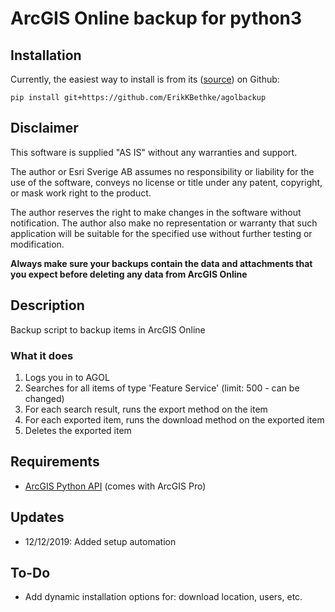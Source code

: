 # ArcGIS Online backup for python3

## Installation
Currently, the easiest way to install is from its ([source](https://github.com/ErikKBethke/tableau-workbook-xml)) on Github:

`pip install git+https://github.com/ErikKBethke/agolbackup`

## Disclaimer
This software is supplied "AS IS" without any warranties and support.

The author or Esri Sverige AB assumes no responsibility or liability for the use of the software, conveys no license or title under any patent, copyright, or mask work right to the product.

The author reserves the right to make changes in the software without notification. The author also make no representation or warranty that such application will be suitable for the specified use without further testing or modification.

**Always make sure your backups contain the data and attachments that you expect before deleting any data from ArcGIS Online**

## Description
Backup script to backup items in ArcGIS Online

### What it does
1. Logs you in to AGOL
2. Searches for all items of type 'Feature Service' (limit: 500 - can be changed)
3. For each search result, runs the export method on the item
4. For each exported item, runs the download method on the exported item
5. Deletes the exported item

## Requirements
* [ArcGIS Python API](https://developers.arcgis.com/python/) (comes with ArcGIS Pro)

## Updates
* 12/12/2019: Added setup automation

## To-Do
* Add dynamic installation options for: download location, users, etc.
